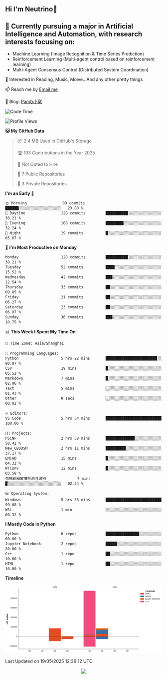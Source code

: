 ## Hi I'm Neutrino👋

## 🔭 Currently pursuing a major in Artificial Intelligence and Automation, with research interests focusing on:
- Machine Learning (Image Recognition & Time Series Prediction)
- Reinforcement Learning (Multi-agent control based on reinforcement learning)
- Multi-Agent Consensus Control (Distributed System Coordination)

💫 Interested in Reading, Music, Moive...And any other pretty things

📫 Reach me by [Email me](neutrin1zzz@gmail.com)

💬 Blog: [Panの小窝](neutrino.top)

<!--START_SECTION:waka-->
![Code Time](http://img.shields.io/badge/Code%20Time-404%20hrs%2013%20mins-blue)

![Profile Views](http://img.shields.io/badge/Profile%20Views-0-blue)

**🐱 My GitHub Data** 

> 📦 2.4 MB Used in GitHub's Storage 
 > 
> 🏆 103 Contributions in the Year 2025
 > 
> 🚫 Not Opted to Hire
 > 
> 📜 7 Public Repositories 
 > 
> 🔑 3 Private Repositories 
 > 
**I'm an Early 🐤** 

```text
🌞 Morning                80 commits          ██████░░░░░░░░░░░░░░░░░░░   23.88 % 
🌆 Daytime                128 commits         ██████████░░░░░░░░░░░░░░░   38.21 % 
🌃 Evening                108 commits         ████████░░░░░░░░░░░░░░░░░   32.24 % 
🌙 Night                  19 commits          █░░░░░░░░░░░░░░░░░░░░░░░░   05.67 % 
```
📅 **I'm Most Productive on Monday** 

```text
Monday                   128 commits         ██████████░░░░░░░░░░░░░░░   38.21 % 
Tuesday                  52 commits          ████░░░░░░░░░░░░░░░░░░░░░   15.52 % 
Wednesday                42 commits          ███░░░░░░░░░░░░░░░░░░░░░░   12.54 % 
Thursday                 33 commits          ██░░░░░░░░░░░░░░░░░░░░░░░   09.85 % 
Friday                   21 commits          ██░░░░░░░░░░░░░░░░░░░░░░░   06.27 % 
Saturday                 23 commits          ██░░░░░░░░░░░░░░░░░░░░░░░   06.87 % 
Sunday                   36 commits          ███░░░░░░░░░░░░░░░░░░░░░░   10.75 % 
```


📊 **This Week I Spent My Time On** 

```text
🕑︎ Time Zone: Asia/Shanghai

💬 Programming Languages: 
Python                   5 hrs 22 mins       ███████████████████████░░   90.97 % 
CSV                      19 mins             █░░░░░░░░░░░░░░░░░░░░░░░░   05.52 % 
Markdown                 7 mins              █░░░░░░░░░░░░░░░░░░░░░░░░   02.06 % 
Text                     5 mins              ░░░░░░░░░░░░░░░░░░░░░░░░░   01.43 % 
Other                    0 secs              ░░░░░░░░░░░░░░░░░░░░░░░░░   00.02 % 

🔥 Editors: 
VS Code                  5 hrs 54 mins       █████████████████████████   100.00 % 

🐱‍💻 Projects: 
PSCNF                    2 hrs 58 mins       █████████████░░░░░░░░░░░░   50.42 % 
New_CBDDSM               2 hrs 11 mins       █████████░░░░░░░░░░░░░░░░   37.17 % 
EMCAD                    15 mins             █░░░░░░░░░░░░░░░░░░░░░░░░   04.32 % 
WTConv                   12 mins             █░░░░░░░░░░░░░░░░░░░░░░░░   03.58 % 
电梯轿厢故障检测与识别              7 mins              █░░░░░░░░░░░░░░░░░░░░░░░░   02.24 % 

💻 Operating System: 
Windows                  5 hrs 53 mins       █████████████████████████   99.68 % 
WSL                      1 min               ░░░░░░░░░░░░░░░░░░░░░░░░░   00.32 % 
```

**I Mostly Code in Python** 

```text
Python                   6 repos             ███████████████░░░░░░░░░░   60.00 % 
Jupyter Notebook         2 repos             █████░░░░░░░░░░░░░░░░░░░░   20.00 % 
C++                      1 repo              ██░░░░░░░░░░░░░░░░░░░░░░░   10.00 % 
HTML                     1 repo              ██░░░░░░░░░░░░░░░░░░░░░░░   10.00 % 
```



**Timeline**

![Lines of Code chart](https://raw.githubusercontent.com/Neutrin1/Neutrin1/main/assets/bar_graph.png)


 Last Updated on 19/05/2025 12:36:12 UTC
<!--END_SECTION:waka-->

<div align="center">
<img align="center" src="https://skillicons.dev/icons?i=windows,linux,git,github,pytorch,c,cpp,py&theme=dark" />
  
<!--
**Neutrin1/Neutrin1** is a ✨ _special_ ✨ repository because its `README.md` (this file) appears on your GitHub profile.

![header](https://capsule-render.vercel.app/api?type=venom&color=auto&height=100&section=header&text=Wish%20u%20have%20a%20nice%20day&fontSize=30&theme=tokyonight)

